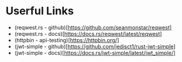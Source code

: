 # Userful Links

- (reqwest.rs - github)[https://github.com/seanmonstar/reqwest]
- (reqwest.rs - docs)[https://docs.rs/reqwest/latest/reqwest]
- (httpbin - api-testing)[https://httpbin.org/]
- (jwt-simple - github)[https://github.com/jedisct1/rust-jwt-simple]
- (jwt-simple - docs)[https://docs.rs/jwt-simple/latest/jwt_simple/]
